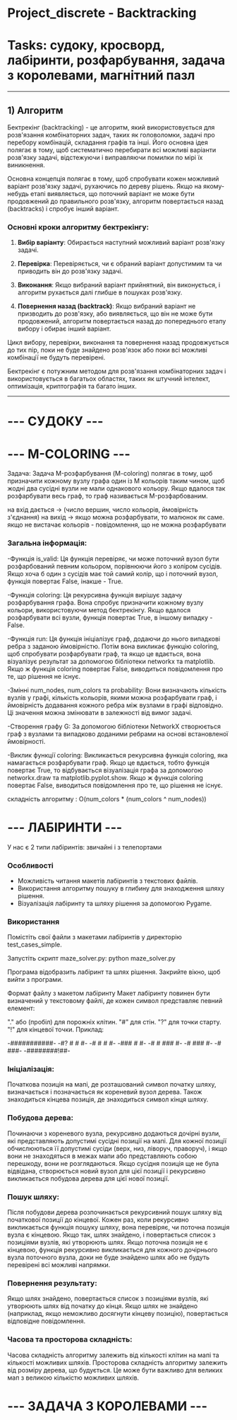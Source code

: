 # Project_discrete - Backtracking

# Tasks: судоку, кросворд, лабіринти, розфарбування, задача з королевами, магнітний пазл

--------------------------------------------------------------------------------------------------------------------

## 1) Алгоритм
Бектрекінг (backtracking) - це алгоритм, який використовується для розв'язання комбінаторних задач, таких як головоломки, задачі про перебору комбінацій, складання графів та інші. Його основна ідея полягає в тому, щоб систематично перебирати всі можливі варіанти розв'язку задачі, відстежуючи і виправляючи помилки по мірі їх виникнення.

Основна концепція полягає в тому, щоб спробувати кожен можливий варіант розв'язку задачі, рухаючись по дереву рішень. Якщо на якому-небудь етапі виявляється, що поточний варіант не може бути продовжений до правильного розв'язку, алгоритм повертається назад (backtracks) і спробує інший варіант.

### Основні кроки алгоритму бектрекінгу:

1. **Вибір варіанту**: Обирається наступний можливий варіант розв'язку задачі.

2. **Перевірка**: Перевіряється, чи є обраний варіант допустимим та чи приводить він до розв'язку задачі.

3. **Виконання**: Якщо вибраний варіант прийнятний, він виконується, і алгоритм рухається далі глибше в пошуках розв'язку.

4. **Повернення назад (backtrack)**: Якщо вибраний варіант не призводить до розв'язку, або виявляється, що він не може бути продовжений, алгоритм повертається назад до попереднього етапу вибору і обирає інший варіант.

Цикл вибору, перевірки, виконання та повернення назад продовжується до тих пір, поки не буде знайдено розв'язок або поки всі можливі комбінації не будуть перевірені.

Бектрекінг є потужним методом для розв'язання комбінаторних задач і використовується в багатьох областях, таких як штучний інтелект, оптимізація, криптографія та багато інших.

--------------------------------------------------------------------------------------------------------------------

# --- СУДОКУ ---



# --- M-COLORING ---

Задача: 
  Задача M-розфарбування (M-coloring) полягає в тому, щоб призначити кожному вузлу графа один із M кольорів таким чином, щоб жодні два сусідні вузли не мали однакового кольору. Якщо вдалося   так розфарбувати весь граф, то граф називається M-розфарбованим.


  на вхід дається -> (число вершин, число кольорів, ймовірність з'єднання)
  на вихід -> якщо можна розфарбувати, то малюнок як саме. якщо не вистачає кольорів - повідомлення, що не можна розфарбувати


### Загальна інформація:
  -Функція is_valid: Ця функція перевіряє, чи може поточний вузол бути розфарбований певним кольором, порівнюючи його з коліром сусідів. Якщо хоча б один з сусідів має той самий колір, що       і поточний вузол, функція повертає False, інакше - True.
  
  -Функція coloring: Ця рекурсивна функція вирішує задачу розфарбування графа. Вона спробує призначити кожному вузлу кольори, використовуючи метод бектрекінгу. Якщо вдалося розфарбувати всі     вузли, функція повертає True, в іншому випадку - False.
  
  -Функція run: Ця функція ініціалізує граф, додаючи до нього випадкові ребра з заданою ймовірністю. Потім вона викликає функцію coloring, щоб спробувати розфарбувати граф, та якщо це           вдається, вона візуалізує результат за допомогою бібліотеки networkx та matplotlib. Якщо ж функція coloring повертає False, виводиться повідомлення про те, що рішення не існує.
  
  -Змінні num_nodes, num_colors та probability: Вони визначають кількість вузлів у графі, кількість кольорів, якими можна розфарбувати граф, і ймовірність додавання кожного ребра між            вузлами в графі відповідно. Ці значення можна змінювати в залежності від вимог задачі.
  
  -Створення графу G: За допомогою бібліотеки NetworkX створюється граф з вузлами та випадково доданими ребрами на основі встановленої ймовірності.
  
  -Виклик функції coloring: Викликається рекурсивна функція coloring, яка намагається розфарбувати граф. Якщо це вдається, тобто функція повертає True, то відбувається візуалізація графа за     допомогою networkx.draw та matplotlib.pyplot.show. Якщо ж функція coloring повертає False, виводиться повідомлення про те, що рішення не існує.

  складність алгоритму : O(num_colors * (num_colors ^ num_nodes))

# --- ЛАБІРИНТИ ---

У нас є 2 типи лабіринтів: звичайні і з телепортами


### Особливості
  - Можливість читання макетів лабіринтів з текстових файлів.
  - Використання алгоритму пошуку в глибину для знаходження шляху рішення.
  - Візуалізація лабіринту та шляху рішення за допомогою Pygame.

### Використання
Помістіть свої файли з макетами лабіринтів у директорію test_cases_simple.

Запустіть скрипт maze_solver.py:
python maze_solver.py

Програма відобразить лабіринт та шлях рішення. Закрийте вікно, щоб вийти з програми.

Формат файлу з макетом лабіринту
Макет лабіринту повинен бути визначений у текстовому файлі, де кожен символ представляє певний елемент:

"." або (пробіл) для порожніх клітин.
"#" для стін.
"?" для точки старту.
"!" для кінцевої точки.
Приклад:

-###########-
-#?  #  #  #-
-#   #  #  #-
-### #     #-
-#   # ### #-
-# ###     #-
-#       ###-
-########!##-

### Ініціалізація:
Початкова позиція на мапі, де розташований символ початку шляху, визначається і позначається як кореневий вузол дерева.
Також знаходиться кінцева позиція, де знаходиться символ кінця шляху.
### Побудова дерева:
Починаючи з кореневого вузла, рекурсивно додаються дочірні вузли, які представляють допустимі сусідні позиції на мапі.
Для кожної позиції обчислюються її допустимі сусіди (верх, низ, ліворуч, праворуч), і якщо вони не знаходяться в межах мапи або представляють собою перешкоду, вони не розглядаються.
Якщо сусідня позиція ще не була відвідана, створюється новий вузол для цієї позиції і рекурсивно викликається побудова дерева для цієї нової позиції.
### Пошук шляху:
Після побудови дерева розпочинається рекурсивний пошук шляху від початкової позиції до кінцевої.
Кожен раз, коли рекурсивно викликається функція пошуку шляху, вона перевіряє, чи поточна позиція вузла є кінцевою. Якщо так, шлях знайдено, і повертається список з позиціями вузлів, які утворюють шлях.
Якщо поточна позиція не є кінцевою, функція рекурсивно викликається для кожного дочірнього вузла поточного вузла, доки не буде знайдено шлях або не будуть перевірені всі можливі напрямки.
### Повернення результату:
Якщо шлях знайдено, повертається список з позиціями вузлів, які утворюють шлях від початку до кінця.
Якщо шлях не знайдено (наприклад, якщо неможливо досягнути кінцеву позицію), повертається відповідне повідомлення.
### Часова та просторова складність:
Часова складність алгоритму залежить від кількості клітин на мапі та кількості можливих шляхів.
Просторова складність алгоритму залежить від розміру дерева, що будується. Це може бути важливо для великих мап з великою кількістю можливих шляхів.

# --- ЗАДАЧА З КОРОЛЕВАМИ ---
